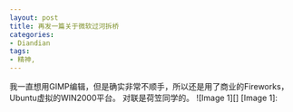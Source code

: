 ```yaml
---
layout: post
title: 再发一篇关于微软过河拆桥
categories:
- Diandian
tags:
- 精神, 
---
```

我一直想用GIMP编辑，但是确实非常不顺手，所以还是用了商业的Fireworks，Ubuntu虚拟的WIN2000平台。 对联是荷笠同学的。 !\[Image 1\]\[\] \[Image 1\]:
